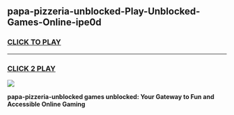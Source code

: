 
## papa-pizzeria-unblocked-Play-Unblocked-Games-Online-ipe0d
<h3>
<a href="https://premium76.site?title=papa-pizzeria-unblocked&ref=25A">CLICK TO PLAY</a></h3>
<hr>

<h3>
<a href="https://premium76.site?title=papa-pizzeria-unblocked&ref=25A">CLICK 2 PLAY</a>
  
</h3>

<a href="https://premium76.site?title=papa-pizzeria-unblocked&ref=25A"><img src="https://clearcache.store/games.png"></a>


**papa-pizzeria-unblocked games unblocked: Your Gateway to Fun and Accessible Online Gaming**
